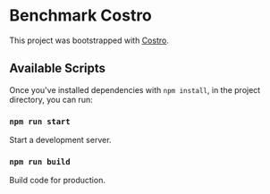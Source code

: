 # Benchmark Costro

This project was bootstrapped with [Costro](https://github.com/costrojs/costro).

## Available Scripts

Once you've installed dependencies with `npm install`, in the project directory, you can run:

### `npm run start`

Start a development server.

### `npm run build`

Build code for production.
